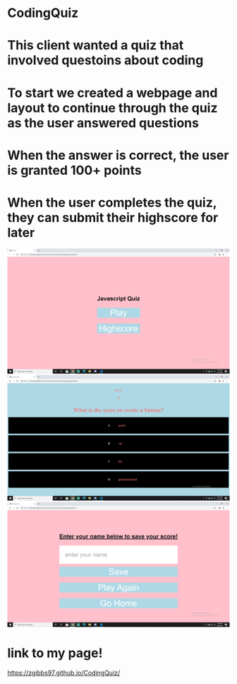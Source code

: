 # CodingQuiz

# This client wanted a quiz that involved questoins about coding

# To start we created a webpage and layout to continue through the quiz as the user answered questions

# When the answer is correct, the user is granted 100+ points

# When the user completes the quiz, they can submit their highscore for later

![Screenshot](./Assets/img/Screenshot[3].png)
![Screenshot](./Assets/img/Screenshot[2].png)
![Screenshot](./Assets/img/Screenshot[1].png)



# link to my page!

https://zgibbs97.github.io/CodingQuiz/